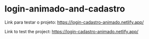 # login-animado-and-cadastro

Link para testar o projeto: https://login-cadastro-animado.netlify.app/

Link to test the project: https://login-cadastro-animado.netlify.app/
